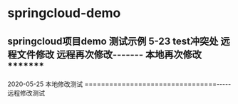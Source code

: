 # springcloud-demo
springcloud项目demo
测试示例
5-23
test冲突处
远程文件修改
远程再次修改-------
本地再次修改*******
--------------------------------
2020-05-25
本地修改测试
================================-----
远程修改测试